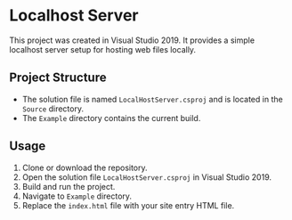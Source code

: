 # Localhost Server

This project was created in Visual Studio 2019. It provides a simple localhost server setup for hosting web files locally.

## Project Structure

- The solution file is named `LocalHostServer.csproj` and is located in the `Source` directory.
- The `Example` directory contains the current build.
  
## Usage

1. Clone or download the repository.
2. Open the solution file `LocalHostServer.csproj` in Visual Studio 2019.
3. Build and run the project.
4. Navigate to `Example` directory.
5. Replace the `index.html` file with your site entry HTML file.

